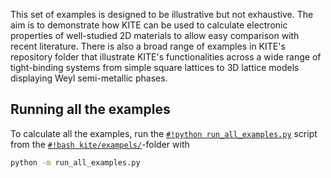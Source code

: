 This set of examples is designed to be illustrative but not exhaustive.
The aim is to demonstrate how KITE can be used to calculate electronic properties of well-studied 2D materials to
allow easy comparison with recent literature.
There is also a broad range of examples in KITE's repository folder that illustrate KITE's functionalities across a
wide range of tight-binding systems from simple square lattices to 3D lattice models displaying Weyl
semi-metallic phases.  

## Running all the examples

To calculate all the examples, run the [`#!python run_all_examples.py`][python-script] script from
the [`#!bash kite/exampels/`][examples-folder]-folder with

``` bash
python -m run_all_examples.py
```
[examples-folder]: ../more_examples/additional_examples.md
[python-script]: https://github.com/quantum-kite/kite/blob/master/examples/run_all_examples.py